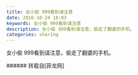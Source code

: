 ```yaml
---
title: 女小偷 999看到请注意
date: 2016-10-24 18:03
keywords: 女小偷 999看到请注意
description: 女小偷 999看到请注意，偷走了翻婆的手机。
categories: sharing
---
```

<td class="t_f" id="postmessage_415068">

女小偷 999看到请注意，偷走了翻婆的手机。<br/>
<img alt="" border="0" class="zoom" data-cf-modified-2133b56b785ad0b65f23634c-="" file="http://www.flw.ph/data/appbyme/upload/image/201610/24/PoVPgo4dwsMy.jpg" id="aimg_gSh54" lazyloadthumb="1" onclick="" onmouseover="" src="http://www.flw.ph/data/appbyme/upload/image/201610/24/PoVPgo4dwsMy.jpg"/><br/>
<img alt="" border="0" class="zoom" data-cf-modified-2133b56b785ad0b65f23634c-="" file="http://www.flw.ph/data/appbyme/upload/image/201610/24/jHnrv9ODLTuc.jpg" id="aimg_uHXC8" lazyloadthumb="1" onclick="" onmouseover="" src="http://www.flw.ph/data/appbyme/upload/image/201610/24/jHnrv9ODLTuc.jpg"/><br/>
</td>
###### 转载自[菲龙网]